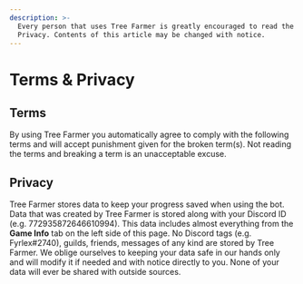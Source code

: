 ```yaml
---
description: >-
  Every person that uses Tree Farmer is greatly encouraged to read the Terms and
  Privacy. Contents of this article may be changed with notice.
---
```


# Terms & Privacy

## Terms

By using Tree Farmer you automatically agree to comply with the following terms and will accept punishment given for the broken term\(s\). Not reading the terms and breaking a term is an unacceptable excuse.

## Privacy

Tree Farmer stores data to keep your progress saved when using the bot. Data that was created by Tree Farmer is stored along with your Discord ID \(e.g. 772935872646610994\). This data includes almost everything from the **Game Info** tab on the left side of this page. No Discord tags \(e.g. Fyrlex\#2740\), guilds, friends, messages of any kind are stored by Tree Farmer. We oblige ourselves to keeping your data safe in our hands only and will modify it if needed and with notice directly to you. None of your data will ever be shared with outside sources.

